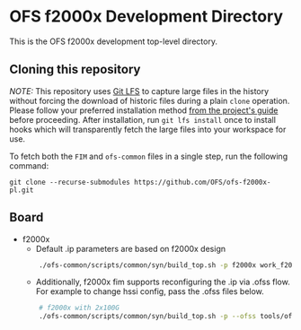 # OFS f2000x Development Directory

This is the OFS f2000x development top-level directory. 

## Cloning this repository

*NOTE:* This repository uses [Git LFS](https://git-lfs.com/) to capture large files in the history without forcing the download of historic files during a plain `clone` operation. Please follow your preferred installation method [from the project's guide](https://github.com/git-lfs/git-lfs#installing) before proceeding. After installation, run `git lfs install` once to install hooks which will transparently fetch the large files into your workspace for use.

To fetch both the `FIM` and `ofs-common` files in a single step, run the following command:

   `git clone --recurse-submodules https://github.com/OFS/ofs-f2000x-pl.git`

## Board
* f2000x 
   - Default .ip parameters are based on f2000x design
    ```bash
        ./ofs-common/scripts/common/syn/build_top.sh -p f2000x work_f2000x
    ```
   - Additionally, f2000x fim supports reconfiguring the .ip via .ofss flow. For
     example to change hssi config, pass the .ofss files below. 
    ```bash
        # f2000x with 2x100G 
        ./ofs-common/scripts/common/syn/build_top.sh -p --ofss tools/ofss_config/f2000x_base.ofss,tools/ofss_config/hssi/hssi_2x100.ofss f2000x work_f2000x_2x100

    ```

